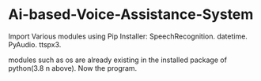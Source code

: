 # Ai-based-Voice-Assistance-System
Import Various modules using Pip Installer:
SpeechRecognition.
datetime.
PyAudio.
ttspx3.

modules such as os are already existing in the installed package of python(3.8 n above).
Now the program.

